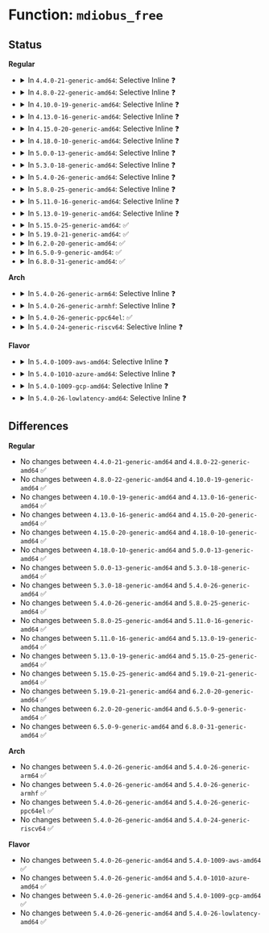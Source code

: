 # Function: <code>mdiobus_free</code>

## Status
<b>Regular</b>
<ul>
<li>
<details>
<summary>In <code>4.4.0-21-generic-amd64</code>: Selective Inline ❓</summary>

```c
void mdiobus_free(struct mii_bus * bus)
```

```json
{
  "name": "mdiobus_free",
  "collision_type": "Unique Global",
  "inline_type": "Selective",
  "funcs": [
    {
      "addr": 18446744071585058464,
      "name": "mdiobus_free",
      "external": true,
      "loc": "drivers/net/phy/mdio_bus.c:334",
      "file": "drivers/net/phy/mdio_bus.c",
      "inline": "not declared, inlined",
      "caller_inline": [],
      "caller_func": [
        "drivers/net/phy/mdio_bus.c:_devm_mdiobus_free",
        "drivers/net/phy/fixed_phy.c:fixed_mdio_bus_init",
        "drivers/net/phy/fixed_phy.c:fixed_mdio_bus_exit"
      ]
    }
  ],
  "symbols": [
    {
      "addr": 18446744071585058464,
      "name": "mdiobus_free",
      "section": ".text",
      "bind": "STB_GLOBAL",
      "size": 49
    }
  ]
}
```
</details>
</li>
<li>
<details>
<summary>In <code>4.8.0-22-generic-amd64</code>: Selective Inline ❓</summary>

```c
void mdiobus_free(struct mii_bus * bus)
```

```json
{
  "name": "mdiobus_free",
  "collision_type": "Unique Global",
  "inline_type": "Selective",
  "funcs": [
    {
      "addr": 18446744071585446688,
      "name": "mdiobus_free",
      "external": true,
      "loc": "drivers/net/phy/mdio_bus.c:389",
      "file": "drivers/net/phy/mdio_bus.c",
      "inline": "not declared, inlined",
      "caller_inline": [],
      "caller_func": [
        "drivers/net/phy/mdio_bus.c:_devm_mdiobus_free",
        "drivers/net/phy/fixed_phy.c:fixed_mdio_bus_exit",
        "drivers/net/phy/fixed_phy.c:fixed_mdio_bus_init"
      ]
    }
  ],
  "symbols": [
    {
      "addr": 18446744071585446688,
      "name": "mdiobus_free",
      "section": ".text",
      "bind": "STB_GLOBAL",
      "size": 49
    }
  ]
}
```
</details>
</li>
<li>
<details>
<summary>In <code>4.10.0-19-generic-amd64</code>: Selective Inline ❓</summary>

```c
void mdiobus_free(struct mii_bus * bus)
```

```json
{
  "name": "mdiobus_free",
  "collision_type": "Unique Global",
  "inline_type": "Selective",
  "funcs": [
    {
      "addr": 18446744071585649440,
      "name": "mdiobus_free",
      "external": true,
      "loc": "drivers/net/phy/mdio_bus.c:392",
      "file": "drivers/net/phy/mdio_bus.c",
      "inline": "not declared, inlined",
      "caller_inline": [],
      "caller_func": [
        "drivers/net/phy/mdio_bus.c:_devm_mdiobus_free",
        "drivers/net/phy/fixed_phy.c:fixed_mdio_bus_exit",
        "drivers/net/phy/fixed_phy.c:fixed_mdio_bus_init"
      ]
    }
  ],
  "symbols": [
    {
      "addr": 18446744071585649440,
      "name": "mdiobus_free",
      "section": ".text",
      "bind": "STB_GLOBAL",
      "size": 49
    }
  ]
}
```
</details>
</li>
<li>
<details>
<summary>In <code>4.13.0-16-generic-amd64</code>: Selective Inline ❓</summary>

```c
void mdiobus_free(struct mii_bus * bus)
```

```json
{
  "name": "mdiobus_free",
  "collision_type": "Unique Global",
  "inline_type": "Selective",
  "funcs": [
    {
      "addr": 18446744071585735680,
      "name": "mdiobus_free",
      "external": true,
      "loc": "drivers/net/phy/mdio_bus.c:443",
      "file": "drivers/net/phy/mdio_bus.c",
      "inline": "not declared, inlined",
      "caller_inline": [],
      "caller_func": [
        "drivers/net/phy/mdio_bus.c:_devm_mdiobus_free",
        "drivers/net/phy/fixed_phy.c:fixed_mdio_bus_exit",
        "drivers/net/phy/fixed_phy.c:fixed_mdio_bus_init"
      ]
    }
  ],
  "symbols": [
    {
      "addr": 18446744071585735680,
      "name": "mdiobus_free",
      "section": ".text",
      "bind": "STB_GLOBAL",
      "size": 58
    }
  ]
}
```
</details>
</li>
<li>
<details>
<summary>In <code>4.15.0-20-generic-amd64</code>: Selective Inline ❓</summary>

```c
void mdiobus_free(struct mii_bus * bus)
```

```json
{
  "name": "mdiobus_free",
  "collision_type": "Unique Global",
  "inline_type": "Selective",
  "funcs": [
    {
      "addr": 18446744071586169344,
      "name": "mdiobus_free",
      "external": true,
      "loc": "drivers/net/phy/mdio_bus.c:444",
      "file": "drivers/net/phy/mdio_bus.c",
      "inline": "not declared, inlined",
      "caller_inline": [],
      "caller_func": [
        "drivers/net/phy/mdio_bus.c:_devm_mdiobus_free",
        "drivers/net/phy/fixed_phy.c:fixed_mdio_bus_exit",
        "drivers/net/phy/fixed_phy.c:fixed_mdio_bus_init"
      ]
    }
  ],
  "symbols": [
    {
      "addr": 18446744071586169344,
      "name": "mdiobus_free",
      "section": ".text",
      "bind": "STB_GLOBAL",
      "size": 58
    }
  ]
}
```
</details>
</li>
<li>
<details>
<summary>In <code>4.18.0-10-generic-amd64</code>: Selective Inline ❓</summary>

```c
void mdiobus_free(struct mii_bus * bus)
```

```json
{
  "name": "mdiobus_free",
  "collision_type": "Unique Global",
  "inline_type": "Selective",
  "funcs": [
    {
      "addr": 18446744071586421136,
      "name": "mdiobus_free",
      "external": true,
      "loc": "drivers/net/phy/mdio_bus.c:479",
      "file": "drivers/net/phy/mdio_bus.c",
      "inline": "not declared, inlined",
      "caller_inline": [],
      "caller_func": [
        "drivers/net/phy/mdio_bus.c:_devm_mdiobus_free",
        "drivers/net/phy/fixed_phy.c:fixed_mdio_bus_exit",
        "drivers/net/phy/fixed_phy.c:fixed_mdio_bus_init"
      ]
    }
  ],
  "symbols": [
    {
      "addr": 18446744071586421136,
      "name": "mdiobus_free",
      "section": ".text",
      "bind": "STB_GLOBAL",
      "size": 58
    }
  ]
}
```
</details>
</li>
<li>
<details>
<summary>In <code>5.0.0-13-generic-amd64</code>: Selective Inline ❓</summary>

```c
void mdiobus_free(struct mii_bus * bus)
```

```json
{
  "name": "mdiobus_free",
  "collision_type": "Unique Global",
  "inline_type": "Selective",
  "funcs": [
    {
      "addr": 18446744071586566496,
      "name": "mdiobus_free",
      "external": true,
      "loc": "drivers/net/phy/mdio_bus.c:478",
      "file": "drivers/net/phy/mdio_bus.c",
      "inline": "not declared, inlined",
      "caller_inline": [],
      "caller_func": [
        "drivers/net/phy/mdio_bus.c:_devm_mdiobus_free",
        "drivers/net/phy/fixed_phy.c:fixed_mdio_bus_exit",
        "drivers/net/phy/fixed_phy.c:fixed_mdio_bus_init"
      ]
    }
  ],
  "symbols": [
    {
      "addr": 18446744071586566496,
      "name": "mdiobus_free",
      "section": ".text",
      "bind": "STB_GLOBAL",
      "size": 58
    }
  ]
}
```
</details>
</li>
<li>
<details>
<summary>In <code>5.3.0-18-generic-amd64</code>: Selective Inline ❓</summary>

```c
void mdiobus_free(struct mii_bus * bus)
```

```json
{
  "name": "mdiobus_free",
  "collision_type": "Unique Global",
  "inline_type": "Selective",
  "funcs": [
    {
      "addr": 18446744071586817776,
      "name": "mdiobus_free",
      "external": true,
      "loc": "drivers/net/phy/mdio_bus.c:495",
      "file": "drivers/net/phy/mdio_bus.c",
      "inline": "not declared, inlined",
      "caller_inline": [],
      "caller_func": [
        "drivers/net/phy/mdio_bus.c:_devm_mdiobus_free",
        "drivers/net/phy/fixed_phy.c:fixed_mdio_bus_exit",
        "drivers/net/phy/fixed_phy.c:fixed_mdio_bus_init"
      ]
    }
  ],
  "symbols": [
    {
      "addr": 18446744071586817776,
      "name": "mdiobus_free",
      "section": ".text",
      "bind": "STB_GLOBAL",
      "size": 58
    }
  ]
}
```
</details>
</li>
<li>
<details>
<summary>In <code>5.4.0-26-generic-amd64</code>: Selective Inline ❓</summary>

```c
void mdiobus_free(struct mii_bus * bus)
```

```json
{
  "name": "mdiobus_free",
  "collision_type": "Unique Global",
  "inline_type": "Selective",
  "funcs": [
    {
      "addr": 18446744071586963888,
      "name": "mdiobus_free",
      "external": true,
      "loc": "drivers/net/phy/mdio_bus.c:487",
      "file": "drivers/net/phy/mdio_bus.c",
      "inline": "not declared, inlined",
      "caller_inline": [],
      "caller_func": [
        "drivers/net/phy/mdio_bus.c:_devm_mdiobus_free",
        "drivers/net/phy/fixed_phy.c:fixed_mdio_bus_exit",
        "drivers/net/phy/fixed_phy.c:fixed_mdio_bus_init"
      ]
    }
  ],
  "symbols": [
    {
      "addr": 18446744071586963888,
      "name": "mdiobus_free",
      "section": ".text",
      "bind": "STB_GLOBAL",
      "size": 58
    }
  ]
}
```
</details>
</li>
<li>
<details>
<summary>In <code>5.8.0-25-generic-amd64</code>: Selective Inline ❓</summary>

```c
void mdiobus_free(struct mii_bus * bus)
```

```json
{
  "name": "mdiobus_free",
  "collision_type": "Unique Global",
  "inline_type": "Selective",
  "funcs": [
    {
      "addr": 18446744071587787254,
      "name": "mdiobus_free",
      "external": true,
      "loc": "drivers/net/phy/mdio_bus.c:713",
      "file": "drivers/net/phy/mdio_bus.c",
      "inline": "not declared, inlined",
      "caller_inline": [
        "drivers/net/phy/mdio_bus.c:_devm_mdiobus_free",
        "drivers/net/phy/mdio_bus.c:_devm_mdiobus_free"
      ],
      "caller_func": [
        "drivers/net/phy/fixed_phy.c:fixed_mdio_bus_exit",
        "drivers/net/phy/fixed_phy.c:fixed_mdio_bus_init"
      ]
    }
  ],
  "symbols": [
    {
      "addr": 18446744071587784704,
      "name": "mdiobus_free",
      "section": ".text",
      "bind": "STB_GLOBAL",
      "size": 58
    }
  ]
}
```
</details>
</li>
<li>
<details>
<summary>In <code>5.11.0-16-generic-amd64</code>: Selective Inline ❓</summary>

```c
void mdiobus_free(struct mii_bus * bus)
```

```json
{
  "name": "mdiobus_free",
  "collision_type": "Unique Global",
  "inline_type": "Selective",
  "funcs": [
    {
      "addr": 18446744071587843248,
      "name": "mdiobus_free",
      "external": true,
      "loc": "drivers/net/phy/mdio_bus.c:643",
      "file": "drivers/net/phy/mdio_bus.c",
      "inline": "not declared, inlined",
      "caller_inline": [],
      "caller_func": [
        "drivers/net/phy/mdio_devres.c:devm_mdiobus_free",
        "drivers/net/phy/fixed_phy.c:fixed_mdio_bus_exit",
        "drivers/net/phy/fixed_phy.c:fixed_mdio_bus_init"
      ]
    }
  ],
  "symbols": [
    {
      "addr": 18446744071587843248,
      "name": "mdiobus_free",
      "section": ".text",
      "bind": "STB_GLOBAL",
      "size": 58
    }
  ]
}
```
</details>
</li>
<li>
<details>
<summary>In <code>5.13.0-19-generic-amd64</code>: Selective Inline ❓</summary>

```c
void mdiobus_free(struct mii_bus * bus)
```

```json
{
  "name": "mdiobus_free",
  "collision_type": "Unique Global",
  "inline_type": "Selective",
  "funcs": [
    {
      "addr": 18446744071587722496,
      "name": "mdiobus_free",
      "external": true,
      "loc": "drivers/net/phy/mdio_bus.c:642",
      "file": "drivers/net/phy/mdio_bus.c",
      "inline": "not declared, inlined",
      "caller_inline": [],
      "caller_func": [
        "drivers/net/phy/mdio_devres.c:devm_mdiobus_free",
        "drivers/net/phy/fixed_phy.c:fixed_mdio_bus_exit",
        "drivers/net/phy/fixed_phy.c:fixed_mdio_bus_init"
      ]
    }
  ],
  "symbols": [
    {
      "addr": 18446744071587722496,
      "name": "mdiobus_free",
      "section": ".text",
      "bind": "STB_GLOBAL",
      "size": 58
    }
  ]
}
```
</details>
</li>
<li>
<details>
<summary>In <code>5.15.0-25-generic-amd64</code>: ✅</summary>

```c
void mdiobus_free(struct mii_bus * bus)
```

```json
{
  "name": "mdiobus_free",
  "collision_type": "Unique Global",
  "inline_type": "No",
  "funcs": [
    {
      "addr": 18446744071588315456,
      "name": "mdiobus_free",
      "external": true,
      "loc": "drivers/net/phy/mdio_bus.c:653",
      "file": "drivers/net/phy/mdio_bus.c",
      "inline": "seen, unknown",
      "caller_inline": [],
      "caller_func": [
        "drivers/net/phy/mdio_devres.c:devm_mdiobus_free",
        "drivers/net/phy/fixed_phy.c:fixed_mdio_bus_exit",
        "drivers/net/phy/fixed_phy.c:fixed_mdio_bus_init"
      ]
    }
  ],
  "symbols": [
    {
      "addr": 18446744071588315456,
      "name": "mdiobus_free",
      "section": ".text",
      "bind": "STB_GLOBAL",
      "size": 58
    }
  ]
}
```
</details>
</li>
<li>
<details>
<summary>In <code>5.19.0-21-generic-amd64</code>: ✅</summary>

```c
void mdiobus_free(struct mii_bus * bus)
```

```json
{
  "name": "mdiobus_free",
  "collision_type": "Unique Global",
  "inline_type": "No",
  "funcs": [
    {
      "addr": 18446744071589704416,
      "name": "mdiobus_free",
      "external": true,
      "loc": "drivers/net/phy/mdio_bus.c:659",
      "file": "drivers/net/phy/mdio_bus.c",
      "inline": "seen, unknown",
      "caller_inline": [],
      "caller_func": [
        "drivers/net/phy/mdio_devres.c:devm_mdiobus_free",
        "drivers/net/phy/fixed_phy.c:fixed_mdio_bus_exit",
        "drivers/net/phy/fixed_phy.c:fixed_mdio_bus_init"
      ]
    }
  ],
  "symbols": [
    {
      "addr": 18446744071589704416,
      "name": "mdiobus_free",
      "section": ".text",
      "bind": "STB_GLOBAL",
      "size": 108
    }
  ]
}
```
</details>
</li>
<li>
<details>
<summary>In <code>6.2.0-20-generic-amd64</code>: ✅</summary>

```c
void mdiobus_free(struct mii_bus * bus)
```

```json
{
  "name": "mdiobus_free",
  "collision_type": "Unique Global",
  "inline_type": "No",
  "funcs": [
    {
      "addr": 18446744071591320720,
      "name": "mdiobus_free",
      "external": true,
      "loc": "drivers/net/phy/mdio_bus.c:664",
      "file": "drivers/net/phy/mdio_bus.c",
      "inline": "seen, unknown",
      "caller_inline": [],
      "caller_func": [
        "drivers/net/phy/mdio_devres.c:devm_mdiobus_free",
        "drivers/net/phy/fixed_phy.c:fixed_mdio_bus_exit",
        "drivers/net/phy/fixed_phy.c:fixed_mdio_bus_init"
      ]
    }
  ],
  "symbols": [
    {
      "addr": 18446744071591320720,
      "name": "mdiobus_free",
      "section": ".text",
      "bind": "STB_GLOBAL",
      "size": 108
    }
  ]
}
```
</details>
</li>
<li>
<details>
<summary>In <code>6.5.0-9-generic-amd64</code>: ✅</summary>

```c
void mdiobus_free(struct mii_bus * bus)
```

```json
{
  "name": "mdiobus_free",
  "collision_type": "Unique Global",
  "inline_type": "No",
  "funcs": [
    {
      "addr": 18446744071591679664,
      "name": "mdiobus_free",
      "external": true,
      "loc": "drivers/net/phy/mdio_bus.c:796",
      "file": "drivers/net/phy/mdio_bus.c",
      "inline": "seen, unknown",
      "caller_inline": [],
      "caller_func": [
        "drivers/net/phy/mdio_devres.c:devm_mdiobus_free",
        "drivers/net/phy/fixed_phy.c:fixed_mdio_bus_exit",
        "drivers/net/phy/fixed_phy.c:fixed_mdio_bus_init"
      ]
    }
  ],
  "symbols": [
    {
      "addr": 18446744071591679664,
      "name": "mdiobus_free",
      "section": ".text",
      "bind": "STB_GLOBAL",
      "size": 108
    }
  ]
}
```
</details>
</li>
<li>
<details>
<summary>In <code>6.8.0-31-generic-amd64</code>: ✅</summary>

```c
void mdiobus_free(struct mii_bus * bus)
```

```json
{
  "name": "mdiobus_free",
  "collision_type": "Unique Global",
  "inline_type": "No",
  "funcs": [
    {
      "addr": 18446744071592422016,
      "name": "mdiobus_free",
      "external": true,
      "loc": "drivers/net/phy/mdio_bus.c:814",
      "file": "drivers/net/phy/mdio_bus.c",
      "inline": "seen, unknown",
      "caller_inline": [],
      "caller_func": [
        "drivers/net/phy/mdio_devres.c:devm_mdiobus_free",
        "drivers/net/phy/fixed_phy.c:fixed_mdio_bus_exit",
        "drivers/net/phy/fixed_phy.c:fixed_mdio_bus_init"
      ]
    }
  ],
  "symbols": [
    {
      "addr": 18446744071592422016,
      "name": "mdiobus_free",
      "section": ".text",
      "bind": "STB_GLOBAL",
      "size": 108
    }
  ]
}
```
</details>
</li>
</ul>
<b>Arch</b>
<ul>
<li>
<details>
<summary>In <code>5.4.0-26-generic-arm64</code>: Selective Inline ❓</summary>

```c
void mdiobus_free(struct mii_bus * bus)
```

```json
{
  "name": "mdiobus_free",
  "collision_type": "Unique Global",
  "inline_type": "Selective",
  "funcs": [
    {
      "addr": 18446603336499949880,
      "name": "mdiobus_free",
      "external": true,
      "loc": "drivers/net/phy/mdio_bus.c:487",
      "file": "drivers/net/phy/mdio_bus.c",
      "inline": "not declared, inlined",
      "caller_inline": [],
      "caller_func": [
        "drivers/net/phy/mdio_bus.c:_devm_mdiobus_free",
        "drivers/net/phy/mdio-mux.c:mdio_mux_uninit",
        "drivers/net/phy/mdio-mux.c:mdio_mux_init",
        "drivers/net/phy/fixed_phy.c:fixed_mdio_bus_exit",
        "drivers/net/phy/fixed_phy.c:fixed_mdio_bus_init",
        "drivers/net/ethernet/freescale/fec_main.c:fec_drv_remove",
        "drivers/net/ethernet/freescale/fec_main.c:fec_probe",
        "drivers/net/ethernet/freescale/fec_main.c:fec_probe",
        "drivers/net/ethernet/freescale/xgmac_mdio.c:xgmac_mdio_remove",
        "drivers/net/ethernet/freescale/xgmac_mdio.c:xgmac_mdio_probe"
      ]
    }
  ],
  "symbols": [
    {
      "addr": 18446603336499949880,
      "name": "mdiobus_free",
      "section": ".text",
      "bind": "STB_GLOBAL",
      "size": 96
    }
  ]
}
```
</details>
</li>
<li>
<details>
<summary>In <code>5.4.0-26-generic-armhf</code>: Selective Inline ❓</summary>

```c
void mdiobus_free(struct mii_bus * bus)
```

```json
{
  "name": "mdiobus_free",
  "collision_type": "Unique Global",
  "inline_type": "Selective",
  "funcs": [
    {
      "addr": 3232493504,
      "name": "mdiobus_free",
      "external": true,
      "loc": "drivers/net/phy/mdio_bus.c:487",
      "file": "drivers/net/phy/mdio_bus.c",
      "inline": "not declared, inlined",
      "caller_inline": [],
      "caller_func": [
        "drivers/net/phy/mdio_bus.c:_devm_mdiobus_free",
        "drivers/net/phy/fixed_phy.c:fixed_mdio_bus_exit",
        "drivers/net/phy/fixed_phy.c:fixed_mdio_bus_init",
        "drivers/net/ethernet/freescale/fec_main.c:fec_drv_remove",
        "drivers/net/ethernet/freescale/fec_main.c:fec_probe",
        "drivers/net/ethernet/freescale/fec_main.c:fec_probe",
        "drivers/net/ethernet/freescale/xgmac_mdio.c:xgmac_mdio_remove",
        "drivers/net/ethernet/freescale/xgmac_mdio.c:xgmac_mdio_probe"
      ]
    }
  ],
  "symbols": [
    {
      "addr": 3232493504,
      "name": "mdiobus_free",
      "section": ".text",
      "bind": "STB_GLOBAL",
      "size": 76
    }
  ]
}
```
</details>
</li>
<li>
<details>
<summary>In <code>5.4.0-26-generic-ppc64el</code>: ✅</summary>

```c
void mdiobus_free(struct mii_bus * bus)
```

```json
{
  "name": "mdiobus_free",
  "collision_type": "Unique Global",
  "inline_type": "No",
  "funcs": [
    {
      "addr": 13835058055293274848,
      "name": "mdiobus_free",
      "external": true,
      "loc": "drivers/net/phy/mdio_bus.c:487",
      "file": "drivers/net/phy/mdio_bus.c",
      "inline": "seen, unknown",
      "caller_inline": [],
      "caller_func": [
        "drivers/net/phy/mdio_bus.c:_devm_mdiobus_free",
        "drivers/net/phy/fixed_phy.c:fixed_mdio_bus_exit",
        "drivers/net/phy/fixed_phy.c:fixed_mdio_bus_init"
      ]
    }
  ],
  "symbols": [
    {
      "addr": 13835058055293274848,
      "name": "mdiobus_free",
      "section": ".text",
      "bind": "STB_GLOBAL",
      "size": 120
    }
  ]
}
```
</details>
</li>
<li>
<details>
<summary>In <code>5.4.0-24-generic-riscv64</code>: Selective Inline ❓</summary>

```c
void mdiobus_free(struct mii_bus * bus)
```

```json
{
  "name": "mdiobus_free",
  "collision_type": "Unique Global",
  "inline_type": "Selective",
  "funcs": [
    {
      "addr": 18446743936277034362,
      "name": "mdiobus_free",
      "external": true,
      "loc": "drivers/net/phy/mdio_bus.c:487",
      "file": "drivers/net/phy/mdio_bus.c",
      "inline": "not declared, inlined",
      "caller_inline": [],
      "caller_func": [
        "drivers/net/phy/mdio_bus.c:_devm_mdiobus_free",
        "drivers/net/phy/fixed_phy.c:fixed_mdio_bus_exit",
        "drivers/net/phy/fixed_phy.c:fixed_mdio_bus_init"
      ]
    }
  ],
  "symbols": [
    {
      "addr": 18446743936277034362,
      "name": "mdiobus_free",
      "section": ".text",
      "bind": "STB_GLOBAL",
      "size": 88
    }
  ]
}
```
</details>
</li>
</ul>
<b>Flavor</b>
<ul>
<li>
<details>
<summary>In <code>5.4.0-1009-aws-amd64</code>: Selective Inline ❓</summary>

```c
void mdiobus_free(struct mii_bus * bus)
```

```json
{
  "name": "mdiobus_free",
  "collision_type": "Unique Global",
  "inline_type": "Selective",
  "funcs": [
    {
      "addr": 18446744071586720896,
      "name": "mdiobus_free",
      "external": true,
      "loc": "drivers/net/phy/mdio_bus.c:487",
      "file": "drivers/net/phy/mdio_bus.c",
      "inline": "not declared, inlined",
      "caller_inline": [],
      "caller_func": [
        "drivers/net/phy/mdio_bus.c:_devm_mdiobus_free",
        "drivers/net/phy/fixed_phy.c:fixed_mdio_bus_exit",
        "drivers/net/phy/fixed_phy.c:fixed_mdio_bus_init"
      ]
    }
  ],
  "symbols": [
    {
      "addr": 18446744071586720896,
      "name": "mdiobus_free",
      "section": ".text",
      "bind": "STB_GLOBAL",
      "size": 58
    }
  ]
}
```
</details>
</li>
<li>
<details>
<summary>In <code>5.4.0-1010-azure-amd64</code>: Selective Inline ❓</summary>

```c
void mdiobus_free(struct mii_bus * bus)
```

```json
{
  "name": "mdiobus_free",
  "collision_type": "Unique Global",
  "inline_type": "Selective",
  "funcs": [
    {
      "addr": 18446744071586589200,
      "name": "mdiobus_free",
      "external": true,
      "loc": "drivers/net/phy/mdio_bus.c:487",
      "file": "drivers/net/phy/mdio_bus.c",
      "inline": "not declared, inlined",
      "caller_inline": [],
      "caller_func": [
        "drivers/net/phy/mdio_bus.c:_devm_mdiobus_free",
        "drivers/net/phy/fixed_phy.c:fixed_mdio_bus_exit",
        "drivers/net/phy/fixed_phy.c:fixed_mdio_bus_init"
      ]
    }
  ],
  "symbols": [
    {
      "addr": 18446744071586589200,
      "name": "mdiobus_free",
      "section": ".text",
      "bind": "STB_GLOBAL",
      "size": 58
    }
  ]
}
```
</details>
</li>
<li>
<details>
<summary>In <code>5.4.0-1009-gcp-amd64</code>: Selective Inline ❓</summary>

```c
void mdiobus_free(struct mii_bus * bus)
```

```json
{
  "name": "mdiobus_free",
  "collision_type": "Unique Global",
  "inline_type": "Selective",
  "funcs": [
    {
      "addr": 18446744071586918448,
      "name": "mdiobus_free",
      "external": true,
      "loc": "drivers/net/phy/mdio_bus.c:487",
      "file": "drivers/net/phy/mdio_bus.c",
      "inline": "not declared, inlined",
      "caller_inline": [],
      "caller_func": [
        "drivers/net/phy/mdio_bus.c:_devm_mdiobus_free",
        "drivers/net/phy/fixed_phy.c:fixed_mdio_bus_exit",
        "drivers/net/phy/fixed_phy.c:fixed_mdio_bus_init"
      ]
    }
  ],
  "symbols": [
    {
      "addr": 18446744071586918448,
      "name": "mdiobus_free",
      "section": ".text",
      "bind": "STB_GLOBAL",
      "size": 58
    }
  ]
}
```
</details>
</li>
<li>
<details>
<summary>In <code>5.4.0-26-lowlatency-amd64</code>: Selective Inline ❓</summary>

```c
void mdiobus_free(struct mii_bus * bus)
```

```json
{
  "name": "mdiobus_free",
  "collision_type": "Unique Global",
  "inline_type": "Selective",
  "funcs": [
    {
      "addr": 18446744071587024864,
      "name": "mdiobus_free",
      "external": true,
      "loc": "drivers/net/phy/mdio_bus.c:487",
      "file": "drivers/net/phy/mdio_bus.c",
      "inline": "not declared, inlined",
      "caller_inline": [],
      "caller_func": [
        "drivers/net/phy/mdio_bus.c:_devm_mdiobus_free",
        "drivers/net/phy/fixed_phy.c:fixed_mdio_bus_exit",
        "drivers/net/phy/fixed_phy.c:fixed_mdio_bus_init"
      ]
    }
  ],
  "symbols": [
    {
      "addr": 18446744071587024864,
      "name": "mdiobus_free",
      "section": ".text",
      "bind": "STB_GLOBAL",
      "size": 58
    }
  ]
}
```
</details>
</li>
</ul>

## Differences
<b>Regular</b>
<ul>
<li>
No changes between <code>4.4.0-21-generic-amd64</code> and <code>4.8.0-22-generic-amd64</code> ✅
</li>
<li>
No changes between <code>4.8.0-22-generic-amd64</code> and <code>4.10.0-19-generic-amd64</code> ✅
</li>
<li>
No changes between <code>4.10.0-19-generic-amd64</code> and <code>4.13.0-16-generic-amd64</code> ✅
</li>
<li>
No changes between <code>4.13.0-16-generic-amd64</code> and <code>4.15.0-20-generic-amd64</code> ✅
</li>
<li>
No changes between <code>4.15.0-20-generic-amd64</code> and <code>4.18.0-10-generic-amd64</code> ✅
</li>
<li>
No changes between <code>4.18.0-10-generic-amd64</code> and <code>5.0.0-13-generic-amd64</code> ✅
</li>
<li>
No changes between <code>5.0.0-13-generic-amd64</code> and <code>5.3.0-18-generic-amd64</code> ✅
</li>
<li>
No changes between <code>5.3.0-18-generic-amd64</code> and <code>5.4.0-26-generic-amd64</code> ✅
</li>
<li>
No changes between <code>5.4.0-26-generic-amd64</code> and <code>5.8.0-25-generic-amd64</code> ✅
</li>
<li>
No changes between <code>5.8.0-25-generic-amd64</code> and <code>5.11.0-16-generic-amd64</code> ✅
</li>
<li>
No changes between <code>5.11.0-16-generic-amd64</code> and <code>5.13.0-19-generic-amd64</code> ✅
</li>
<li>
No changes between <code>5.13.0-19-generic-amd64</code> and <code>5.15.0-25-generic-amd64</code> ✅
</li>
<li>
No changes between <code>5.15.0-25-generic-amd64</code> and <code>5.19.0-21-generic-amd64</code> ✅
</li>
<li>
No changes between <code>5.19.0-21-generic-amd64</code> and <code>6.2.0-20-generic-amd64</code> ✅
</li>
<li>
No changes between <code>6.2.0-20-generic-amd64</code> and <code>6.5.0-9-generic-amd64</code> ✅
</li>
<li>
No changes between <code>6.5.0-9-generic-amd64</code> and <code>6.8.0-31-generic-amd64</code> ✅
</li>
</ul>
<b>Arch</b>
<ul>
<li>
No changes between <code>5.4.0-26-generic-amd64</code> and <code>5.4.0-26-generic-arm64</code> ✅
</li>
<li>
No changes between <code>5.4.0-26-generic-amd64</code> and <code>5.4.0-26-generic-armhf</code> ✅
</li>
<li>
No changes between <code>5.4.0-26-generic-amd64</code> and <code>5.4.0-26-generic-ppc64el</code> ✅
</li>
<li>
No changes between <code>5.4.0-26-generic-amd64</code> and <code>5.4.0-24-generic-riscv64</code> ✅
</li>
</ul>
<b>Flavor</b>
<ul>
<li>
No changes between <code>5.4.0-26-generic-amd64</code> and <code>5.4.0-1009-aws-amd64</code> ✅
</li>
<li>
No changes between <code>5.4.0-26-generic-amd64</code> and <code>5.4.0-1010-azure-amd64</code> ✅
</li>
<li>
No changes between <code>5.4.0-26-generic-amd64</code> and <code>5.4.0-1009-gcp-amd64</code> ✅
</li>
<li>
No changes between <code>5.4.0-26-generic-amd64</code> and <code>5.4.0-26-lowlatency-amd64</code> ✅
</li>
</ul>
